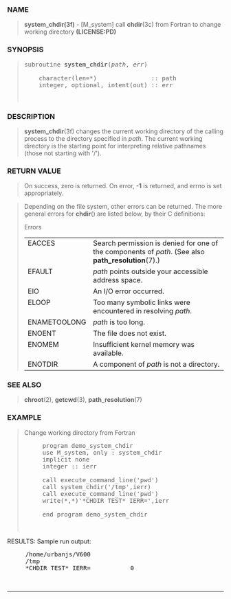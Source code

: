<?
<body>
  <div id="Container">
    <div id="Content">
      <div class="c9"></div><a name="0"></a>

      <h3><a name="0">NAME</a></h3>

      <blockquote>
        <b>system_chdir(3f)</b> - [M_system] call <b>chdir</b>(3c) from Fortran to change working directory <b>(LICENSE:PD)</b>
      </blockquote><a name="contents" id="contents"></a> <a name="6"></a>

      <h3><a name="6">SYNOPSIS</a></h3>

      <blockquote>
        <pre>
subroutine <b>system_chdir</b>(<i>path</i>, <i>err</i>)
<br />    character(len=*)               :: path
    integer, optional, intent(out) :: err
<br />
</pre>
      </blockquote><a name="2"></a>

      <h3><a name="2">DESCRIPTION</a></h3>

      <blockquote>
        <p><b>system_chdir</b>(3f) changes the current working directory of the calling process to the directory specified in <i>path</i>. The current
        working directory is the starting point for interpreting relative pathnames (those not starting with '/').</p>
      </blockquote><a name="3"></a>

      <h3><a name="3">RETURN VALUE</a></h3>

      <blockquote>
        <p>On success, zero is returned. On error, <b>-1</b> is returned, and errno is set appropriately.</p>
      </blockquote>

      <blockquote>
        Depending on the file system, other errors can be returned. The more general errors for <b>chdir</b>() are listed below, by their C definitions:

        <p>Errors</p>

        <table cellpadding="3">
          <tr valign="top">
            <td class="c10" width="6%" nowrap="nowrap">EACCES</td>

            <td valign="bottom">Search permission is denied for one of the components of <i>path</i>. (See also <b>path_resolution</b>(7).)</td>
          </tr>

          <tr valign="top">
            <td class="c10" width="6%" nowrap="nowrap">EFAULT</td>

            <td valign="bottom"><i>path</i> points outside your accessible address space.</td>
          </tr>

          <tr valign="top">
            <td class="c10" width="6%" nowrap="nowrap">EIO</td>

            <td valign="bottom">An I/O error occurred.</td>
          </tr>

          <tr valign="top">
            <td class="c10" width="6%" nowrap="nowrap">ELOOP</td>

            <td valign="bottom">Too many symbolic links were encountered in resolving <i>path</i>.</td>
          </tr>

          <tr valign="top">
            <td class="c10" colspan="1">ENAMETOOLONG</td>
            <td><i>path</i> is too long.</td>
          </tr>

          <tr valign="top">
            <td class="c10" width="6%" nowrap="nowrap">ENOENT</td>

            <td valign="bottom">The file does not exist.</td>
          </tr>

          <tr valign="top">
            <td class="c10" width="6%" nowrap="nowrap">ENOMEM</td>

            <td valign="bottom">Insufficient kernel memory was available.</td>
          </tr>

          <tr valign="top">
            <td class="c10" colspan="1">ENOTDIR</td>
            <td>A component of <i>path</i> is not a directory.</td>
          </tr>
        </table>
      </blockquote><a name="4"></a>

      <h3><a name="4">SEE ALSO</a></h3>

      <blockquote>
        <p><b>chroot</b>(2), <b>getcwd</b>(3), <b>path_resolution</b>(7)</p>
      </blockquote><a name="5"></a>

      <h3><a name="5">EXAMPLE</a></h3>

      <blockquote>
        Change working directory from Fortran
        <pre>
     program demo_system_chdir
     use M_system, only : system_chdir
     implicit none
     integer :: ierr
<br />     call execute_command_line('pwd')
     call system_chdir('/tmp',ierr)
     call execute_command_line('pwd')
     write(*,*)'*CHDIR TEST* IERR=',ierr
<br />     end program demo_system_chdir
<br />
</pre>
      </blockquote>RESULTS: Sample run output:
      <pre>
     /home/urbanjs/V600
     /tmp
     *CHDIR TEST* IERR=           0
<br />
</pre>
      <hr />
    </div>
  </div>
</body>
